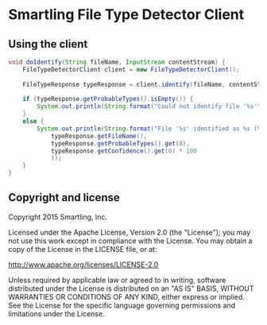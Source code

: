 
Smartling File Type Detector Client
===================================


Using the client
----------------

```java
void doIdentify(String fileName, InputStream contentStream) {
    FileTypeDetectorClient client = new FileTypeDetectorClient();
    
    FileTypeResponse typeResponse = client.identify(fileName, contentStream);
    
    if (typeResponse.getProbableTypes().isEmpty()) {
        System.out.println(String.format("Could not identify file '%s'", typeResponse.getFileName()));
    }
    else {
        System.out.println(String.format("File '%s' identified as %s (%.1f confidence)",
            typeResponse.getFileName(),
            typeResponse.getProbableTypes().get(0),
            typeResponse.getConfidence().get(0) * 100
            ));
    }
}

```


Copyright and license
---------------------

Copyright 2015 Smartling, Inc.

Licensed under the Apache License, Version 2.0 (the "License");
you may not use this work except in compliance with the License.
You may obtain a copy of the License in the LICENSE file, or at:

   http://www.apache.org/licenses/LICENSE-2.0

Unless required by applicable law or agreed to in writing, software
distributed under the License is distributed on an "AS IS" BASIS,
WITHOUT WARRANTIES OR CONDITIONS OF ANY KIND, either express or implied.
See the License for the specific language governing permissions and
limitations under the License.
